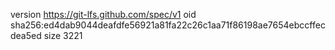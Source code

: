 version https://git-lfs.github.com/spec/v1
oid sha256:ed4dab9044deafdfe56921a81fa22c26c1aa71f86198ae7654ebccffecdea5ed
size 3221
